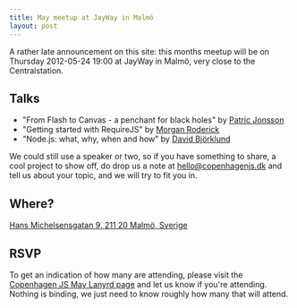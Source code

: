 ```yaml
---
title: May meetup at JayWay in Malmö
layout: post
---
```


A rather late announcement on this site: this months meetup will be on Thursday 2012-05-24 19:00 at JayWay in Malmö, very close to the Centralstation.


## Talks

* "From Flash to Canvas - a penchant for black holes" by [Patric Jonsson](http://flashpatric.com)
* "Getting started with RequireJS" by [Morgan Roderick](http://roderick.dk) 
* "Node.js: what, why, when and how" by [David Björklund](http://davidbjorklund.se)

We could still use a speaker or two, so if you have something to share, a cool project to show off, do drop us a note at <hello@copenhagenjs.dk> and tell us about your topic, and we will try to fit you in.

## Where?

[Hans Michelsensgatan 9, 211 20 Malmö, Sverige](http://maps.google.com/maps?q=Hans+Michelsensgatan+9,+211+20+Malm%C3%B6,+Sverige&hl=en&ie=UTF8&sll=37.0625,-95.677068&sspn=56.200193,107.841797&oq=Hans+Michelsensgatan+9,+211+20&hnear=Hans+Michelsensgatan+9,+211+20+Malm%C3%B6,+Sweden&t=m&z=16)

## RSVP

To get an indication of how many are attending, please visit the [Copenhagen JS May Lanyrd page](http://lanyrd.com/2012/copenhagenjs-may/) and let us know if you're attending. Nothing is binding, we just need to know roughly how many that will attend.
